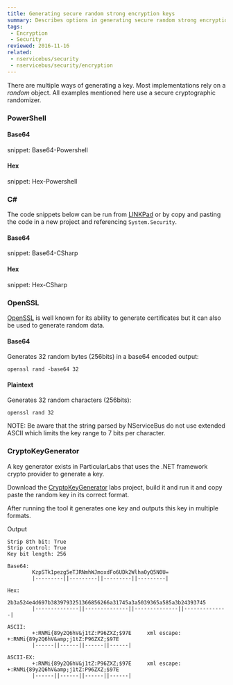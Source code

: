```yaml
---
title: Generating secure random strong encryption keys
summary: Describes options in generating secure random strong encryption keys
tags:
 - Encryption
 - Security
reviewed: 2016-11-16
related:
 - nservicebus/security
 - nservicebus/security/encryption
---
```


There are multiple ways of generating a key. Most implementations rely on a *random* object. All examples mentioned here use a secure cryptographic randomizer.


### PowerShell


#### Base64

snippet: Base64-Powershell


#### Hex

snippet: Hex-Powershell


### C&#35;

The code snippets below can be run from [LINKPad](https://www.linqpad.net/) or by copy and pasting the code in a new project and referencing `System.Security`.


#### Base64

snippet: Base64-CSharp


#### Hex

snippet: Hex-CSharp


### OpenSSL

[OpenSSL](https://www.openssl.org/) is well known for its ability to generate certificates but it can also be used to generate random data.


#### Base64

Generates 32 random bytes (256bits) in a base64 encoded output:

```dos
openssl rand -base64 32
```


#### Plaintext

Generates 32 random characters (256bits):

```dos
openssl rand 32
```

NOTE: Be aware that the string parsed by NServiceBus do not use extended ASCII which limits the key range to 7 bits per character.


### CryptoKeyGenerator

A key generator exists in ParticularLabs that uses the .NET framework crypto provider to generate a key.

Download the [CryptoKeyGenerator](https://github.com/ParticularLabs/CryptoKeyGenerator) labs project, build it and run it and copy paste the random key in its correct format.


After running the tool it generates one key and outputs this key in multiple formats.

Output

```no-highlight
Strip 8th bit: True
Strip control: True
Key bit length: 256

Base64:
        KzpSTk1pezg5eTJRNmhWJmoxdFo6UDk2WlhaOyQ5N0U=
        |---------||---------||---------||---------|

Hex:
        2b3a524e4d697b3839793251366856266a31745a3a5039365a585a3b24393745
        |--------------||--------------||--------------||--------------|

ASCII:
        +:RNMi{89y2Q6hV&j1tZ:P96ZXZ;$97E     xml escape: +:RNMi{89y2Q6hV&amp;j1tZ:P96ZXZ;$97E
        |------||------||------||------|

ASCII-EX:
        +:RNMi{89y2Q6hV&j1tZ:P96ZXZ;$97E     xml escape: +:RNMi{89y2Q6hV&amp;j1tZ:P96ZXZ;$97E
        |------||------||------||------|
```
